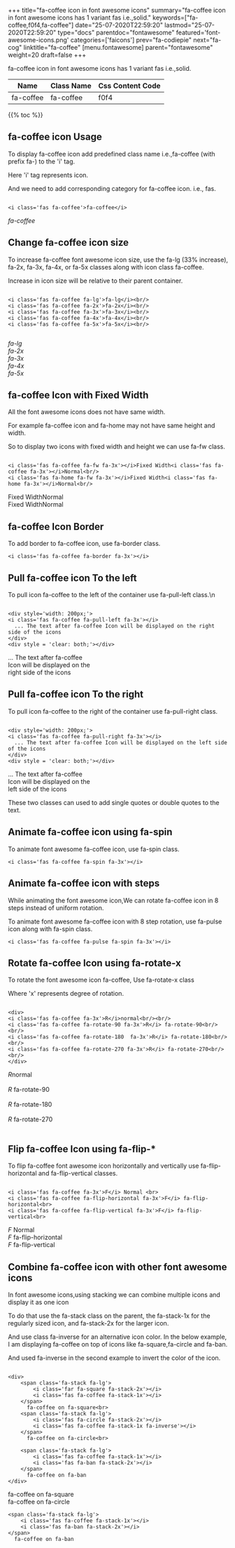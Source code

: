 +++
title="fa-coffee icon in font awesome icons"
summary="fa-coffee icon in font awesome icons has 1 variant fas i.e.,solid."
keywords=["fa-coffee,f0f4,fa-coffee"]
date="25-07-2020T22:59:20"
lastmod="25-07-2020T22:59:20"
type="docs"
parentdoc="fontawesome"
featured='font-awesome-icons.png'
categories=['faicons']
prev="fa-codiepie"
next="fa-cog"
linktitle="fa-coffee"
[menu.fontawesome]
parent="fontawesome"
weight=20
draft=false
+++


fa-coffee icon in font awesome icons has 1 variant fas i.e.,solid.

<div class='table-responsive'><table class='table'><thead><tr><th>Name</th><th>Class Name</th><th>Css Content Code</th></tr></thead><tbody><tr><td>fa-coffee</td><td>fa-coffee</td><td>f0f4</td></tr></tbody></table></div>


{{% toc %}}


## fa-coffee icon Usage

To display fa-coffee icon add predefined class name i.e.,fa-coffee (with prefix fa-) to the 'i' tag.

Here 'i' tag represents icon.

And we need to add corresponding category for fa-coffee icon. i.e., fas.


```

<i class='fas fa-coffee'>fa-coffee</i>
```

<i class='fas fa-coffee'>fa-coffee</i>




## Change fa-coffee icon size
To increase fa-coffee font awesome icon size, use the fa-lg (33% increase), fa-2x, fa-3x, fa-4x, or fa-5x classes along with icon class fa-coffee.

Increase in icon size will be relative to their parent container. 

```

<i class='fas fa-coffee fa-lg'>fa-lg</i><br/>
<i class='fas fa-coffee fa-2x'>fa-2x</i><br/>
<i class='fas fa-coffee fa-3x'>fa-3x</i><br/>
<i class='fas fa-coffee fa-4x'>fa-4x</i><br/>
<i class='fas fa-coffee fa-5x'>fa-5x</i><br/>
            
```

<i class='fas fa-coffee fa-lg'>fa-lg</i><br/>
<i class='fas fa-coffee fa-2x'>fa-2x</i><br/>
<i class='fas fa-coffee fa-3x'>fa-3x</i><br/>
<i class='fas fa-coffee fa-4x'>fa-4x</i><br/>
<i class='fas fa-coffee fa-5x'>fa-5x</i><br/>
            



## fa-coffee Icon with Fixed Width 

All the font awesome icons does not have same width.

For example fa-coffee icon and fa-home may not have same height and width.

So to display two icons with fixed width and height we can use fa-fw class.


```

<i class='fas fa-coffee fa-fw fa-3x'></i>Fixed Width<i class='fas fa-coffee fa-3x'></i>Normal<br/>
<i class='fas fa-home fa-fw fa-3x'></i>Fixed Width<i class='fas fa-home fa-3x'></i>Normal<br/>
```

<i class='fas fa-coffee fa-fw fa-3x'></i>Fixed Width<i class='fas fa-coffee fa-3x'></i>Normal<br/>
<i class='fas fa-home fa-fw fa-3x'></i>Fixed Width<i class='fas fa-home fa-3x'></i>Normal<br/>



## fa-coffee Icon Border 

To add border to fa-coffee icon, use fa-border class.


```
<i class='fas fa-coffee fa-border fa-3x'></i>

```
<i class='fas fa-coffee fa-border fa-3x'></i>





## Pull fa-coffee icon To the left

To pull icon fa-coffee to the left of the container use fa-pull-left class.\n

```

<div style='width: 200px;'>
<i class='fas fa-coffee fa-pull-left fa-3x'></i>
  ... The text after fa-coffee Icon will be displayed on the right side of the icons
</div>
<div style = 'clear: both;'></div>
```

<div style='width: 200px;'>
<i class='fas fa-coffee fa-pull-left fa-3x'></i>
  ... The text after fa-coffee Icon will be displayed on the right side of the icons
</div>
<div style = 'clear: both;'></div>




## Pull fa-coffee icon To the right
To pull icon fa-coffee to the right of the container use fa-pull-right class.

```

<div style='width: 200px;'>
<i class='fas fa-coffee fa-pull-right fa-3x'></i>
  ... The text after fa-coffee Icon will be displayed on the left side of the icons
</div>
<div style = 'clear: both;'></div>
```

<div style='width: 200px;'>
<i class='fas fa-coffee fa-pull-right fa-3x'></i>
  ... The text after fa-coffee Icon will be displayed on the left side of the icons
</div>
<div style = 'clear: both;'></div>

These two classes can used to add single quotes or double quotes to the text.


## Animate fa-coffee icon using fa-spin
To animate font awesome fa-coffee icon, use fa-spin class.

```
<i class='fas fa-coffee fa-spin fa-3x'></i>
```
<i class='fas fa-coffee fa-spin fa-3x'></i>




## Animate fa-coffee icon with steps
While animating the font awesome icon,We can rotate fa-coffee icon in 8 steps instead of uniform rotation.

To animate font awesome fa-coffee icon with 8 step rotation, use fa-pulse icon along with fa-spin class.


```
<i class='fas fa-coffee fa-pulse fa-spin fa-3x'></i>

```
<i class='fas fa-coffee fa-pulse fa-spin fa-3x'></i>





## Rotate fa-coffee Icon using fa-rotate-x
To rotate the font awesome icon fa-coffee, Use fa-rotate-x class

Where 'x' represents degree of rotation.


```

<div>
<i class='fas fa-coffee fa-3x'>R</i>normal<br/><br/>
<i class='fas fa-coffee fa-rotate-90 fa-3x'>R</i> fa-rotate-90<br/><br/> 
<i class='fas fa-coffee fa-rotate-180  fa-3x'>R</i> fa-rotate-180<br/><br/> 
<i class='fas fa-coffee fa-rotate-270 fa-3x'>R</i> fa-rotate-270<br/><br/>
</div>
```

<div>
<i class='fas fa-coffee fa-3x'>R</i>normal<br/><br/>
<i class='fas fa-coffee fa-rotate-90 fa-3x'>R</i> fa-rotate-90<br/><br/> 
<i class='fas fa-coffee fa-rotate-180  fa-3x'>R</i> fa-rotate-180<br/><br/> 
<i class='fas fa-coffee fa-rotate-270 fa-3x'>R</i> fa-rotate-270<br/><br/>
</div>




## Flip fa-coffee Icon using fa-flip-*
To flip fa-coffee font awesome icon horizontally and vertically use fa-flip-horizontal and fa-flip-vertical classes. 

```

<i class='fas fa-coffee fa-3x'>F</i> Normal <br>
<i class='fas fa-coffee fa-flip-horizontal fa-3x'>F</i> fa-flip-horizontal<br>
<i class='fas fa-coffee fa-flip-vertical fa-3x'>F</i> fa-flip-vertical<br>
```

<i class='fas fa-coffee fa-3x'>F</i> Normal <br>
<i class='fas fa-coffee fa-flip-horizontal fa-3x'>F</i> fa-flip-horizontal<br>
<i class='fas fa-coffee fa-flip-vertical fa-3x'>F</i> fa-flip-vertical<br>




## Combine fa-coffee icon with other font awesome icons
In font awesome icons,using stacking we can combine multiple icons and display it as one icon 

To do that use the fa-stack class on the parent, the fa-stack-1x for the regularly sized icon, and fa-stack-2x for the larger icon.

And use class fa-inverse for an alternative icon color. 
In the below example, I am displaying fa-coffee on top of icons like fa-square,fa-circle and fa-ban.

And used fa-inverse in the second example to invert the color of the icon.

```

<div>
    <span class='fa-stack fa-lg'>
        <i class='far fa-square fa-stack-2x'></i>
        <i class='fas fa-coffee fa-stack-1x'></i>
    </span>
      fa-coffee on fa-square<br>
    <span class='fa-stack fa-lg'>
        <i class='fas fa-circle fa-stack-2x'></i>
        <i class='fas fa-coffee fa-stack-1x fa-inverse'></i>
    </span>
      fa-coffee on fa-circle<br>

    <span class='fa-stack fa-lg'>
        <i class='fas fa-coffee fa-stack-1x'></i>
        <i class='fas fa-ban fa-stack-2x'></i>
    </span>
      fa-coffee on fa-ban
</div>
```

<div>
    <span class='fa-stack fa-lg'>
        <i class='far fa-square fa-stack-2x'></i>
        <i class='fas fa-coffee fa-stack-1x'></i>
    </span>
      fa-coffee on fa-square<br>
    <span class='fa-stack fa-lg'>
        <i class='fas fa-circle fa-stack-2x'></i>
        <i class='fas fa-coffee fa-stack-1x fa-inverse'></i>
    </span>
      fa-coffee on fa-circle<br>

    <span class='fa-stack fa-lg'>
        <i class='fas fa-coffee fa-stack-1x'></i>
        <i class='fas fa-ban fa-stack-2x'></i>
    </span>
      fa-coffee on fa-ban
</div>






